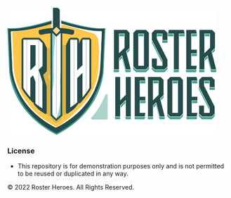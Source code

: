 [![](./resources/svg/rh-hero-logo.svg)](https://rosterheroes.com)

### License

- This repository is for demonstration purposes only and is not permitted to be reused or duplicated in any way.

© 2022 Roster Heroes. All Rights Reserved.
